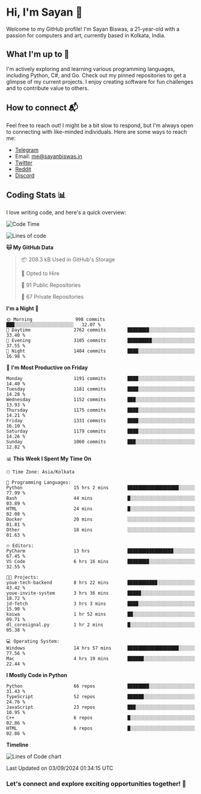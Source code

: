 # Hi, I'm Sayan 👋

Welcome to my GitHub profile! I'm Sayan Biswas, a 21-year-old with a passion for computers and art, currently based in Kolkata, India.

## What I'm up to 🚀

I'm actively exploring and learning various programming languages, including Python, C#, and Go. Check out my pinned repositories to get a glimpse of my current projects. I enjoy creating software for fun challenges and to contribute value to others.

## How to connect 📬

Feel free to reach out! I might be a bit slow to respond, but I'm always open to connecting with like-minded individuals. Here are some ways to reach me:

- [Telegram](https://t.me/dank_as_fuck)
- Email: [me@sayanbiswas.in](mailto:me@sayanbiswas.in)
- [Twitter](https://twitter.com/TheDankDel)
- [Reddit](https://www.reddit.com/user/dank_as_fuck_/)
- [Discord](https://discordapp.com/users/506536929152466945)

## Coding Stats 📊

I love writing code, and here's a quick overview:

<!--START_SECTION:waka-->
![Code Time](http://img.shields.io/badge/Code%20Time-1%2C709%20hrs%2037%20mins-blue)

![Lines of code](https://img.shields.io/badge/From%20Hello%20World%20I%27ve%20Written-5.9%20million%20lines%20of%20code-blue)

**🐱 My GitHub Data** 

> 📦 208.3 kB Used in GitHub's Storage 
 > 
> 💼 Opted to Hire
 > 
> 📜 91 Public Repositories 
 > 
> 🔑 67 Private Repositories 
 > 
**I'm a Night 🦉** 

```text
🌞 Morning                998 commits         ███░░░░░░░░░░░░░░░░░░░░░░   12.07 % 
🌆 Daytime                2762 commits        ████████░░░░░░░░░░░░░░░░░   33.40 % 
🌃 Evening                3105 commits        █████████░░░░░░░░░░░░░░░░   37.55 % 
🌙 Night                  1404 commits        ████░░░░░░░░░░░░░░░░░░░░░   16.98 % 
```
📅 **I'm Most Productive on Friday** 

```text
Monday                   1191 commits        ████░░░░░░░░░░░░░░░░░░░░░   14.40 % 
Tuesday                  1181 commits        ████░░░░░░░░░░░░░░░░░░░░░   14.28 % 
Wednesday                1152 commits        ███░░░░░░░░░░░░░░░░░░░░░░   13.93 % 
Thursday                 1175 commits        ████░░░░░░░░░░░░░░░░░░░░░   14.21 % 
Friday                   1331 commits        ████░░░░░░░░░░░░░░░░░░░░░   16.10 % 
Saturday                 1179 commits        ████░░░░░░░░░░░░░░░░░░░░░   14.26 % 
Sunday                   1060 commits        ███░░░░░░░░░░░░░░░░░░░░░░   12.82 % 
```


📊 **This Week I Spent My Time On** 

```text
🕑︎ Time Zone: Asia/Kolkata

💬 Programming Languages: 
Python                   15 hrs 2 mins       ███████████████████░░░░░░   77.99 % 
Bash                     44 mins             █░░░░░░░░░░░░░░░░░░░░░░░░   03.89 % 
HTML                     24 mins             █░░░░░░░░░░░░░░░░░░░░░░░░   02.08 % 
Docker                   20 mins             ░░░░░░░░░░░░░░░░░░░░░░░░░   01.81 % 
Other                    18 mins             ░░░░░░░░░░░░░░░░░░░░░░░░░   01.63 % 

🔥 Editors: 
PyCharm                  13 hrs              █████████████████░░░░░░░░   67.45 % 
VS Code                  6 hrs 16 mins       ████████░░░░░░░░░░░░░░░░░   32.55 % 

🐱‍💻 Projects: 
youe-tech-backend        8 hrs 22 mins       ███████████░░░░░░░░░░░░░░   43.42 % 
youe-invite-system       3 hrs 36 mins       █████░░░░░░░░░░░░░░░░░░░░   18.72 % 
jd-fetch                 3 hrs 3 mins        ████░░░░░░░░░░░░░░░░░░░░░   15.90 % 
kaiwa                    1 hr 52 mins        ██░░░░░░░░░░░░░░░░░░░░░░░   09.71 % 
dl_coresignal.py         1 hr 2 mins         █░░░░░░░░░░░░░░░░░░░░░░░░   05.38 % 

💻 Operating System: 
Windows                  14 hrs 57 mins      ███████████████████░░░░░░   77.56 % 
Mac                      4 hrs 19 mins       ██████░░░░░░░░░░░░░░░░░░░   22.44 % 
```

**I Mostly Code in Python** 

```text
Python                   66 repos            ████████░░░░░░░░░░░░░░░░░   31.43 % 
TypeScript               52 repos            ██████░░░░░░░░░░░░░░░░░░░   24.76 % 
JavaScript               23 repos            ███░░░░░░░░░░░░░░░░░░░░░░   10.95 % 
C++                      6 repos             █░░░░░░░░░░░░░░░░░░░░░░░░   02.86 % 
HTML                     6 repos             █░░░░░░░░░░░░░░░░░░░░░░░░   02.86 % 
```



**Timeline**

![Lines of Code chart](https://raw.githubusercontent.com/Dank-del/Dank-del/main/assets/bar_graph.png)


 Last Updated on 03/09/2024 01:34:15 UTC
<!--END_SECTION:waka-->

### Let's connect and explore exciting opportunities together! 🚀
